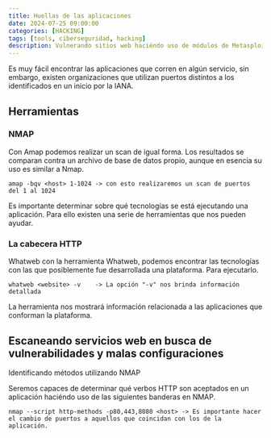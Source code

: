 ```yaml
---
title: Huellas de las aplicaciones
date: 2024-07-25 09:00:00 
categories: [HACKING]
tags: [tools, ciberseguridad, hacking]
description: Vulnerando sitios web haciéndo uso de módulos de Metasploit
---
```


Es muy fácil encontrar las aplicaciones que corren en algún servicio, sin embargo, existen organizaciones que utilizan puertos distintos a los identificados en un inicio por la IANA.

## Herramientas

### NMAP

Con Amap podemos realizar un scan de igual forma. Los resultados se comparan contra un archivo  de base de datos propio, aunque en esencia su uso es similar a Nmap.

    amap -bqv <host> 1-1024	-> con esto realizaremos un scan de puertos del 1 al 1024

Es importante determinar sobre qué tecnologías se está ejecutando una aplicación. Para ello existen una serie de herramientas que nos pueden ayudar.

### La cabecera HTTP

Whatweb  con la herramienta Whatweb, podemos encontrar las tecnologías con las que posiblemente fue desarrollada una plataforma. Para ejecutarlo.

    whatweb <website> -v	-> La opción "-v" nos brinda información detallada

La herramienta nos mostrará información relacionada a las aplicaciones que conforman la plataforma.

## Escaneando servicios web en busca de vulnerabilidades y malas configuraciones

Identificando métodos utilizando NMAP

Seremos capaces de determinar qué verbos HTTP son aceptados en un aplicación haciéndo uso de las siguientes banderas en NMAP.

    nmap --script http-methods -p80,443,8080 <host> -> Es importante hacer el cambio de puertos a aquellos que coincidan con los de la aplicación.

    
